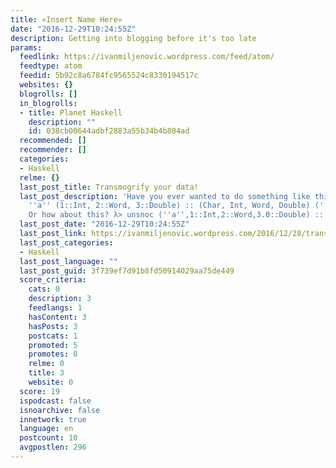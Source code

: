 ```yaml
---
title: «Insert Name Here»
date: "2016-12-29T10:24:55Z"
description: Getting into blogging before it's too late
params:
  feedlink: https://ivanmiljenovic.wordpress.com/feed/atom/
  feedtype: atom
  feedid: 5b92c8a6784fc9565524c8330194517c
  websites: {}
  blogrolls: []
  in_blogrolls:
  - title: Planet Haskell
    description: ""
    id: 038cb00644adbf2883a55b34b4b804ad
  recommended: []
  recommender: []
  categories:
  - Haskell
  relme: {}
  last_post_title: Transmogrify your data!
  last_post_description: 'Have you ever wanted to do something like this? λ> cons
    ''a'' (1::Int, 2::Word, 3::Double) :: (Char, Int, Word, Double) (''a'',1,2,3.0)
    Or how about this? λ> unsnoc (''a'',1::Int,2::Word,3.0::Double) ::'
  last_post_date: "2016-12-29T10:24:55Z"
  last_post_link: https://ivanmiljenovic.wordpress.com/2016/12/28/transmogrify-your-data/
  last_post_categories:
  - Haskell
  last_post_language: ""
  last_post_guid: 3f739ef7d91b8fd50914029aa75de449
  score_criteria:
    cats: 0
    description: 3
    feedlangs: 1
    hasContent: 3
    hasPosts: 3
    postcats: 1
    promoted: 5
    promotes: 0
    relme: 0
    title: 3
    website: 0
  score: 19
  ispodcast: false
  isnoarchive: false
  innetwork: true
  language: en
  postcount: 10
  avgpostlen: 296
---
```

